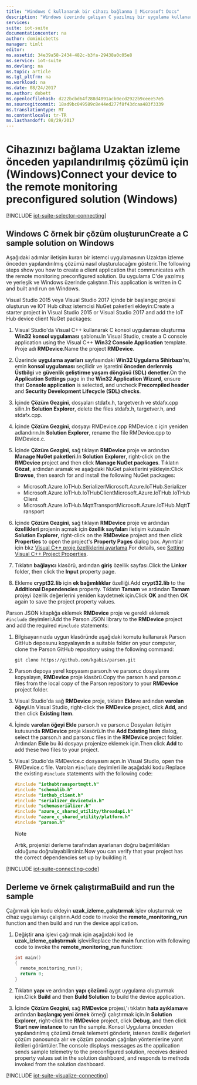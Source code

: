 ```yaml
---
title: "Windows C kullanarak bir cihazı bağlanma | Microsoft Docs"
description: "Windows üzerinde çalışan C yazılmış bir uygulama kullanarak Azure IOT paketi önceden yapılandırılmış Uzaktan izleme çözümü bir aygıt bağlanmaya açıklar."
services: 
suite: iot-suite
documentationcenter: na
author: dominicbetts
manager: timlt
editor: 
ms.assetid: 34e39a58-2434-482c-b3fa-29438a0c05e8
ms.service: iot-suite
ms.devlang: na
ms.topic: article
ms.tgt_pltfrm: na
ms.workload: na
ms.date: 08/24/2017
ms.author: dobett
ms.openlocfilehash: d222bcbd64f288d4091acb0ecd2922b9ceee57e5
ms.sourcegitcommit: 18ad9bc049589c8e44ed277f8f43dcaa483f3339
ms.translationtype: MT
ms.contentlocale: tr-TR
ms.lasthandoff: 08/29/2017
---
```

# <a name="connect-your-device-to-the-remote-monitoring-preconfigured-solution-windows"></a><span data-ttu-id="baff6-103">Cihazınızı bağlama Uzaktan izleme önceden yapılandırılmış çözümü için (Windows)</span><span class="sxs-lookup"><span data-stu-id="baff6-103">Connect your device to the remote monitoring preconfigured solution (Windows)</span></span>
[!INCLUDE [iot-suite-selector-connecting](../../includes/iot-suite-selector-connecting.md)]

## <a name="create-a-c-sample-solution-on-windows"></a><span data-ttu-id="baff6-104">Windows C örnek bir çözüm oluşturun</span><span class="sxs-lookup"><span data-stu-id="baff6-104">Create a C sample solution on Windows</span></span>
<span data-ttu-id="baff6-105">Aşağıdaki adımlar iletişim kuran bir istemci uygulamasının Uzaktan izleme önceden yapılandırılmış çözümü nasıl oluşturulacağını gösterir.</span><span class="sxs-lookup"><span data-stu-id="baff6-105">The following steps show you how to create a client application that communicates with the remote monitoring preconfigured solution.</span></span> <span data-ttu-id="baff6-106">Bu uygulama C'de yazılmış ve yerleşik ve Windows üzerinde çalıştırın.</span><span class="sxs-lookup"><span data-stu-id="baff6-106">This application is written in C and built and run on Windows.</span></span>

<span data-ttu-id="baff6-107">Visual Studio 2015 veya Visual Studio 2017 içinde bir başlangıç projesi oluşturun ve IOT Hub cihaz istemcisi NuGet paketleri ekleyin:</span><span class="sxs-lookup"><span data-stu-id="baff6-107">Create a starter project in Visual Studio 2015 or Visual Studio 2017 and add the IoT Hub device client NuGet packages:</span></span>

1. <span data-ttu-id="baff6-108">Visual Studio'da Visual C++ kullanarak C konsol uygulaması oluşturma **Win32 konsol uygulaması** şablonu.</span><span class="sxs-lookup"><span data-stu-id="baff6-108">In Visual Studio, create a C console application using the Visual C++ **Win32 Console Application** template.</span></span> <span data-ttu-id="baff6-109">Proje adı **RMDevice**.</span><span class="sxs-lookup"><span data-stu-id="baff6-109">Name the project **RMDevice**.</span></span>
2. <span data-ttu-id="baff6-110">Üzerinde **uygulama ayarları** sayfasındaki **Win32 Uygulama Sihirbazı'nı**, emin **konsol uygulaması** seçilidir ve işaretini **önceden derlenmiş Üstbilgi** ve **güvenlik geliştirme yaşam döngüsü (SDL) denetler**.</span><span class="sxs-lookup"><span data-stu-id="baff6-110">On the **Application Settings** page in the **Win32 Application Wizard**, ensure that **Console application** is selected, and uncheck **Precompiled header** and **Security Development Lifecycle (SDL) checks**.</span></span>
3. <span data-ttu-id="baff6-111">İçinde **Çözüm Gezgini**, dosyaları stdafx.h, targetver.h ve stdafx.cpp silin.</span><span class="sxs-lookup"><span data-stu-id="baff6-111">In **Solution Explorer**, delete the files stdafx.h, targetver.h, and stdafx.cpp.</span></span>
4. <span data-ttu-id="baff6-112">İçinde **Çözüm Gezgini**, dosyayı RMDevice.cpp RMDevice.c için yeniden adlandırın.</span><span class="sxs-lookup"><span data-stu-id="baff6-112">In **Solution Explorer**, rename the file RMDevice.cpp to RMDevice.c.</span></span>
5. <span data-ttu-id="baff6-113">İçinde **Çözüm Gezgini**, sağ tıklayın **RMDevice** proje ve ardından **Manage NuGet paketleri**.</span><span class="sxs-lookup"><span data-stu-id="baff6-113">In **Solution Explorer**, right-click on the **RMDevice** project and then click **Manage NuGet packages**.</span></span> <span data-ttu-id="baff6-114">Tıklatın **Gözat**, ardından aramak ve aşağıdaki NuGet paketlerini yükleyin:</span><span class="sxs-lookup"><span data-stu-id="baff6-114">Click **Browse**, then search for and install the following NuGet packages:</span></span>
   
   * <span data-ttu-id="baff6-115">Microsoft.Azure.IoTHub.Serializer</span><span class="sxs-lookup"><span data-stu-id="baff6-115">Microsoft.Azure.IoTHub.Serializer</span></span>
   * <span data-ttu-id="baff6-116">Microsoft.Azure.IoTHub.IoTHubClient</span><span class="sxs-lookup"><span data-stu-id="baff6-116">Microsoft.Azure.IoTHub.IoTHubClient</span></span>
   * <span data-ttu-id="baff6-117">Microsoft.Azure.IoTHub.MqttTransport</span><span class="sxs-lookup"><span data-stu-id="baff6-117">Microsoft.Azure.IoTHub.MqttTransport</span></span>
6. <span data-ttu-id="baff6-118">İçinde **Çözüm Gezgini**, sağ tıklayın **RMDevice** proje ve ardından **özellikleri** projenin açmak için **özellik sayfaları** iletişim kutusu.</span><span class="sxs-lookup"><span data-stu-id="baff6-118">In **Solution Explorer**, right-click on the **RMDevice** project and then click **Properties** to open the project's **Property Pages** dialog box.</span></span> <span data-ttu-id="baff6-119">Ayrıntılar için bkz [Visual C++ proje özelliklerini ayarlama][lnk-c-project-properties].</span><span class="sxs-lookup"><span data-stu-id="baff6-119">For details, see [Setting Visual C++ Project Properties][lnk-c-project-properties].</span></span> 
7. <span data-ttu-id="baff6-120">Tıklatın **bağlayıcı** klasörü, ardından **giriş** özellik sayfası.</span><span class="sxs-lookup"><span data-stu-id="baff6-120">Click the **Linker** folder, then click the **Input** property page.</span></span>
8. <span data-ttu-id="baff6-121">Ekleme **crypt32.lib** için **ek bağımlılıklar** özelliği.</span><span class="sxs-lookup"><span data-stu-id="baff6-121">Add **crypt32.lib** to the **Additional Dependencies** property.</span></span> <span data-ttu-id="baff6-122">Tıklatın **Tamam** ve ardından **Tamam** projeyi özellik değerlerini yeniden kaydetmek için.</span><span class="sxs-lookup"><span data-stu-id="baff6-122">Click **OK** and then **OK** again to save the project property values.</span></span>

<span data-ttu-id="baff6-123">Parson JSON kitaplığa eklemek **RMDevice** proje ve gerekli eklemek `#include` deyimleri:</span><span class="sxs-lookup"><span data-stu-id="baff6-123">Add the Parson JSON library to the **RMDevice** project and add the required `#include` statements:</span></span>

1. <span data-ttu-id="baff6-124">Bilgisayarınızda uygun klasöründe aşağıdaki komutu kullanarak Parson GitHub deposunu kopyalayın:</span><span class="sxs-lookup"><span data-stu-id="baff6-124">In a suitable folder on your computer, clone the Parson GitHub repository using the following command:</span></span>

    ```
    git clone https://github.com/kgabis/parson.git
    ```

1. <span data-ttu-id="baff6-125">Parson depoya yerel kopyasını parson.h ve parson.c dosyalarını kopyalayın, **RMDevice** proje klasörü.</span><span class="sxs-lookup"><span data-stu-id="baff6-125">Copy the parson.h and parson.c files from the local copy of the Parson repository to your **RMDevice** project folder.</span></span>

1. <span data-ttu-id="baff6-126">Visual Studio'da sağ **RMDevice** proje, tıklatın **Ekle**ve ardından **varolan öğeyi**.</span><span class="sxs-lookup"><span data-stu-id="baff6-126">In Visual Studio, right-click the **RMDevice** project, click **Add**, and then click **Existing Item**.</span></span>

1. <span data-ttu-id="baff6-127">İçinde **varolan öğeyi Ekle** parson.h ve parson.c Dosyaları iletişim kutusunda **RMDevice** proje klasörü.</span><span class="sxs-lookup"><span data-stu-id="baff6-127">In the **Add Existing Item** dialog, select the parson.h and parson.c files in the **RMDevice** project folder.</span></span> <span data-ttu-id="baff6-128">Ardından **Ekle** bu iki dosyayı projenize eklemek için.</span><span class="sxs-lookup"><span data-stu-id="baff6-128">Then click **Add** to add these two files to your project.</span></span>

1. <span data-ttu-id="baff6-129">Visual Studio'da RMDevice.c dosyasını açın.</span><span class="sxs-lookup"><span data-stu-id="baff6-129">In Visual Studio, open the RMDevice.c file.</span></span> <span data-ttu-id="baff6-130">Varolan `#include` deyimleri ile aşağıdaki kodu:</span><span class="sxs-lookup"><span data-stu-id="baff6-130">Replace the existing `#include` statements with the following code:</span></span>
   
    ```c
    #include "iothubtransportmqtt.h"
    #include "schemalib.h"
    #include "iothub_client.h"
    #include "serializer_devicetwin.h"
    #include "schemaserializer.h"
    #include "azure_c_shared_utility/threadapi.h"
    #include "azure_c_shared_utility/platform.h"
    #include "parson.h"
    ```

    > [!NOTE]
    > <span data-ttu-id="baff6-131">Artık, projenizi derleme tarafından ayarlanan doğru bağımlılıkları olduğunu doğrulayabilirsiniz.</span><span class="sxs-lookup"><span data-stu-id="baff6-131">Now you can verify that your project has the correct dependencies set up by building it.</span></span>

[!INCLUDE [iot-suite-connecting-code](../../includes/iot-suite-connecting-code.md)]

## <a name="build-and-run-the-sample"></a><span data-ttu-id="baff6-132">Derleme ve örnek çalıştırma</span><span class="sxs-lookup"><span data-stu-id="baff6-132">Build and run the sample</span></span>

<span data-ttu-id="baff6-133">Çağırmak için kodu ekleyin **uzak\_izleme\_çalıştırmak** işlev oluşturmak ve cihaz uygulamayı çalıştırın.</span><span class="sxs-lookup"><span data-stu-id="baff6-133">Add code to invoke the **remote\_monitoring\_run** function and then build and run the device application.</span></span>

1. <span data-ttu-id="baff6-134">Değiştir **ana** işlevi çağırmak için aşağıdaki kod ile **uzak\_izleme\_çalıştırmak** işlevi:</span><span class="sxs-lookup"><span data-stu-id="baff6-134">Replace the **main** function with following code to invoke the **remote\_monitoring\_run** function:</span></span>
   
    ```c
    int main()
    {
      remote_monitoring_run();
      return 0;
    }
    ```

1. <span data-ttu-id="baff6-135">Tıklatın **yapı** ve ardından **yapı çözümü** aygıt uygulama oluşturmak için.</span><span class="sxs-lookup"><span data-stu-id="baff6-135">Click **Build** and then **Build Solution** to build the device application.</span></span>

1. <span data-ttu-id="baff6-136">İçinde **Çözüm Gezgini**, sağ **RMDevice** projesi,'ı tıklatın **hata ayıklama**ve ardından **başlangıç yeni örnek** örneği çalıştırmak için.</span><span class="sxs-lookup"><span data-stu-id="baff6-136">In **Solution Explorer**, right-click the **RMDevice** project, click **Debug**, and then click **Start new instance** to run the sample.</span></span> <span data-ttu-id="baff6-137">Konsol Uygulama önceden yapılandırılmış çözümü örnek telemetri gönderir, istenen özellik değerleri çözüm panosunda alır ve çözüm panodan çağrılan yöntemlerine yanıt iletileri görüntüler.</span><span class="sxs-lookup"><span data-stu-id="baff6-137">The console displays messages as the application sends sample telemetry to the preconfigured solution, receives desired property values set in the solution dashboard, and responds to methods invoked from the solution dashboard.</span></span>

[!INCLUDE [iot-suite-visualize-connecting](../../includes/iot-suite-visualize-connecting.md)]

[lnk-c-project-properties]: https://msdn.microsoft.com/library/669zx6zc.aspx
